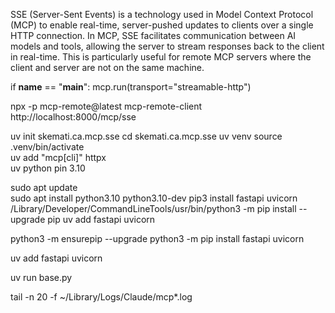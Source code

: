 SSE (Server-Sent Events) is a technology used in Model Context Protocol (MCP) to enable real-time, server-pushed updates to clients over a single HTTP connection. In MCP, SSE facilitates communication between AI models and tools, allowing the server to stream responses back to the client in real-time. This is particularly useful for remote MCP servers where the client and server are not on the same machine. 

if __name__ == "__main__":
    mcp.run(transport="streamable-http")
    
npx -p mcp-remote@latest mcp-remote-client http://localhost:8000/mcp/sse



uv init skemati.ca.mcp.sse
cd skemati.ca.mcp.sse
uv venv
source .venv/bin/activate   
uv add "mcp[cli]" httpx  
uv python pin 3.10      

sudo apt update              
sudo apt install python3.10 python3.10-dev
pip3 install fastapi uvicorn
/Library/Developer/CommandLineTools/usr/bin/python3 -m pip install --upgrade pip
uv add fastapi uvicorn 


python3 -m ensurepip --upgrade
python3 -m pip install fastapi uvicorn

uv add fastapi uvicorn 

uv run base.py 

tail -n 20 -f ~/Library/Logs/Claude/mcp*.log   